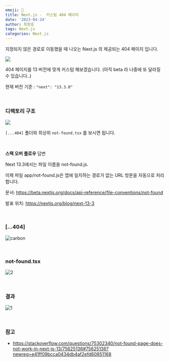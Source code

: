 ```yaml
---
emoji: 📖
title: Next.js -  커스텀 404 페이지
date: '2023-04-24'
author: 최현호
tags: Next.js
categories: Next.js
---
```


지정되지 않은 경로로 이동했을 때 나오는 Next.js 의 제공되는 404 페이지 입니다.

![](https://user-images.githubusercontent.com/87301268/233140722-a0e5b27b-9f1d-43b3-a841-3dbd77fc9999.png)

404 페이지를 13 버전에 맞게 커스텀 해보겠습니다. (아직 beta 라 나중에 또 달라질 수 있습니다..)

현재 버전 기준 : `"next": "13.3.0"`

<br>

### 디렉토리 구조

![](https://user-images.githubusercontent.com/87301268/233142153-6b67836a-55cb-4a68-ab65-bdb76eff1f8a.png)

`[...404]` 폴더와 최상위 `not-found.tsx` 를 보시면 됩니다.

<br>

**스택 오버 플로우** 답변

Next 13.3에서는 파일 이름을 not-found.js.

이제 파일 app/not-found.js은 앱에 일치하는 경로가 없는 URL 방문을 자동으로 처리합니다.

문서: https://beta.nextjs.org/docs/api-reference/file-conventions/not-found

발표 위치: https://nextjs.org/blog/next-13-3

<br>

### [...404]

![carbon](https://user-images.githubusercontent.com/87301268/233142630-b36f96e7-478d-4a66-8c25-d0262c98d06a.png)

<br>

### not-found.tsx

![2](https://user-images.githubusercontent.com/87301268/233142742-4a48ec28-cdbe-4be5-a5f0-662faa0eced1.png)

<br>

### 결과

![1](https://user-images.githubusercontent.com/87301268/233143422-b55b8c34-9323-45ce-b125-af3fb6c38982.gif)

<br>

### 참고

- https://stackoverflow.com/questions/75302340/not-found-page-does-not-work-in-next-js-13/75625136#75625136?newreg=e41ff09bcca0434db4af2efd60851168

<br>

```toc

```
